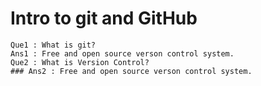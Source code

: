 # Intro to git and GitHub

```
Que1 : What is git?
Ans1 : Free and open source verson control system. 
Que2 : What is Version Control?
### Ans2 : Free and open source verson control system.

```